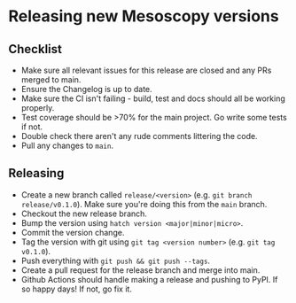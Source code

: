 # Releasing new Mesoscopy versions

## Checklist

* Make sure all relevant issues for this release are closed and any PRs merged to main.
* Ensure the Changelog is up to date.
* Make sure the CI isn't failing - build, test and docs should all be working properly.
* Test coverage should be >70% for the main project. Go write some tests if not.
* Double check there aren't any rude comments littering the code.
* Pull any changes to `main`.

## Releasing

* Create a new branch called `release/<version>` (e.g. `git branch release/v0.1.0`). Make sure you're doing this from the `main` branch.
* Checkout the new release branch.
* Bump the version using `hatch version <major|minor|micro>`.
* Commit the version change.
* Tag the version with git using `git tag <version number>` (e.g. `git tag v0.1.0`).
* Push everything with `git push && git push --tags`.
* Create a pull request for the release branch and merge into main.
* Github Actions should handle making a release and pushing to PyPI. If so happy days! If not, go fix it.

